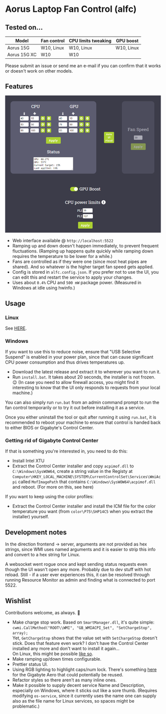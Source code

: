 # Aorus Laptop Fan Control (alfc)

## Tested on...

| Model        | Fan control | CPU limits tweaking | GPU boost |
|--------------|-------------|---------------------|-----------|
| Aorus 15G    | W10, Linux  | W10, Linux          | W10, Linux |
| Aorus 15G XC | W10           | W10               |           |

Please submit an issue or send me an e-mail if you can confirm that it works or doesn't work on other models.

## Features

![Screenshot](/assets/screenshot.png?raw=true)

- Web interface available @ `http://localhost:5522`
- Ramping up and down doesn't happen immediately, to prevent frequent fluctuations.
(Ramping up happens quite quickly while ramping down requires the temperature to 
be lower for a while.)
- Fans are controlled as if they were one (since most heat pipes are shared). And so 
whatever is the higher target fan speed gets applied.
- Config is stored in `alfc.config.json`. If you prefer not to use the UI, you can 
edit this and restart the service to apply your changes.
- Uses about `0.4%` CPU and `500 mW` package power. (Measured in Windows at idle 
using hwinfo.)

## Usage

### Linux

See [HERE](./LINUX.md).

### Windows

If you want to use this to reduce noise, ensure that "USB Selective Suspend" 
is enabled in your power plan, since that can cause significant CPU power consumption and 
thus drives temperatures up.

- Download the latest release and extract it to wherever you want to run it.
- Run `install.bat`. It takes about 20 seconds, the installer is not frozen. 😉 
(In case you need to allow firewall access, you might find it interesting to know that 
the UI only responds to requests from your local machine.)

You can also simply run `run.bat` from an admin command prompt to run the fan 
control temporarily or to try it out before installing it as a service.

Once you either uninstall the tool or quit after running it using `run.bat`, it 
is recommended to reboot your machine to ensure that control is handed back to 
either BIOS or Gigabyte's Control Center.

### Getting rid of Gigabyte Control Center

If that is something you're interested in, you need to do this:

- Install Intel XTU
- Extract the Control Center installer and copy `acpimof.dll` to `C:\Windows\SysWOW64`, 
create a string value in the Registy at 
`Computer\HKEY_LOCAL_MACHINE\SYSTEM\CurrentControlSet\Services\WmiAcpi` called `MofImagePath` 
that contains `C:\Windows\SysWOW64\acpimof.dll` and reboot. (For more on this, see here)

If you want to keep using the color profiles:

- Extract the Control Center installer and install the ICM file for the color temperature you 
want (from `color\P75\SHP14C5` when you extract the installer) yourself.

## Development notes

In the direction frontend -> server, arguments are not provided as hex strings, since 
WMI uses named arguments and it is easier to strip this info and convert to a 
hex string for Linux.

A websocket went rogue once and kept sending status requests even though the UI wasn't open 
any more. Probably due to dev stuff with hot reload. Still - if a user ever experiences this, 
it can be resolved through running Resource Monitor as admin and finding what is connected 
to port 5522.

## Wishlist

Contributions welcome, as always. 🙂

- Make charge stop work. Based on `SmartManager.dll`, it's quite simple:
`cwmi.CallMethod("ROOT\\WMI", "GB_WMIACPI_Set", "SetChargeStop", array);`  
Yet, `GetChargeStop` shows that the value set with `SetChargeStop` doesn't stick. 
Does that feature even work? I don't have the Control Center installed any more and don't 
want to install it again...  
On Linux, this might be possible [like so](https://askubuntu.com/a/1211506).
- Make ramping up/down times configurable.
- Prettier status UI.
- Using RGB lighting to highlight caps/num lock. There's something [here](https://gitlab.com/wtwrp/aeroctl/-/tree/master/Samples/AeroCtl.Rgb.LockKeys) 
for the Gigabyte Aero that could potentially be reused.
- Refactor styles so there aren't as many inline ones.
- Make it possible to supply decent service Name and Description, especially on Windows, where it 
sticks out like a sore thumb. (Requires modifying `os-service`, since it currently uses the name one 
can supply also as the file name for Linux services, so spaces might be problematic.)
